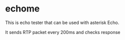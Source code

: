 # echome

This is echo tester that can be used with asterisk Echo.

It sends RTP packet every 200ms and checks response
